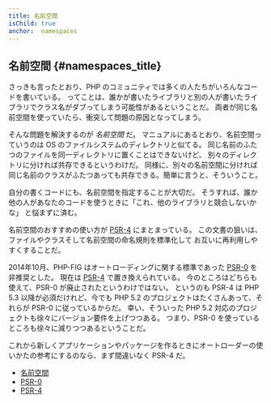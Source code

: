 ```yaml
---
title: 名前空間
isChild: true
anchor:  namespaces
---
```


## 名前空間 {#namespaces_title}

さっきも言ったとおり、PHP のコミュニティでは多くの人たちがいろんなコードを書いている。
ってことは、誰かが書いたライブラリと別の人が書いたライブラリでクラス名がダブってしまう可能性があるということだ。
両者が同じ名前空間を使っていたら、衝突して問題の原因となってしまう。

そんな問題を解決するのが _名前空間_ だ。
マニュアルにあるとおり、名前空間っていうのは OS のファイルシステムのディレクトリと似てる。
同じ名前のふたつのファイルを同一ディレクトリに置くことはできないけど、
別々のディレクトリに分ければ共存できるというわけだ。
同様に、別々の名前空間に分ければ同じ名前のクラスがふたつあっても共存できる。簡単に言うと、そういうこと。

自分の書くコードにも、名前空間を指定することが大切だ。
そうすれば、誰か他の人があなたのコードを使うときに「これ、他のライブラリと競合しないかな」
と悩まずに済む。

名前空間のおすすめの使い方が [PSR-4][psr4] にまとまっている。
この文書の狙いは、ファイルやクラスそして名前空間の命名規則を標準化して
お互いに再利用しやすくすることだ。

2014年10月、PHP-FIG はオートローディングに関する標準であった [PSR-0][psr0] を非推奨とした。
現在は [PSR-4][psr4] で置き換えられている。
今のところはどちらも使えて、PSR-0 が廃止されたというわけではない。
というのも PSR-4 は PHP 5.3 以降が必須だけれど、今でも PHP 5.2 のプロジェクトはたくさんあって、それらが PSR-0 に従っているからだ。
幸い、そういった PHP 5.2 対応のプロジェクトも徐々にバージョン要件を上げつつある。
つまり、PSR-0 を使っているところも徐々に減りつつあるということだ。

これから新しくアプリケーションやパッケージを作るときにオートローダーの使いかたの参考にするのなら、まず間違いなく PSR-4 だ。

* [名前空間][namespaces]
* [PSR-0][psr0]
* [PSR-4][psr4]


[namespaces]: http://php.net/language.namespaces
[psr0]: http://www.php-fig.org/psr/psr-0/
[psr4]: http://www.php-fig.org/psr/psr-4/
